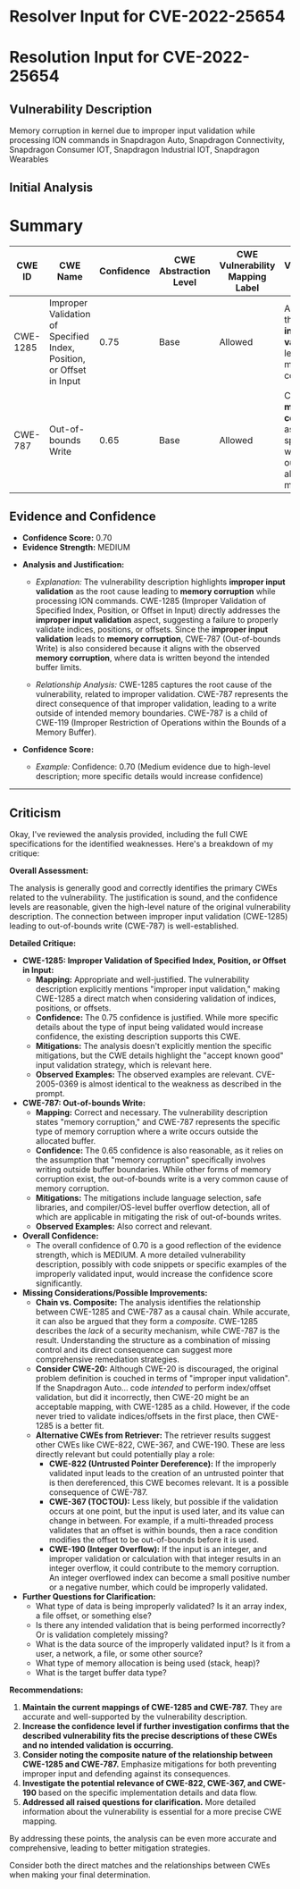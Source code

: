 # Resolver Input for CVE-2022-25654

# Resolution Input for CVE-2022-25654

## Vulnerability Description
Memory corruption in kernel due to improper input validation while processing ION commands in Snapdragon Auto, Snapdragon Connectivity, Snapdragon Consumer IOT, Snapdragon Industrial IOT, Snapdragon Wearables

## Initial Analysis
# Summary
| CWE ID | CWE Name | Confidence | CWE Abstraction Level | CWE Vulnerability Mapping Label | CWE-Vulnerability Mapping Notes |
|---|---|---|---|---|---|
| CWE-1285 | Improper Validation of Specified Index, Position, or Offset in Input | 0.75 | Base | Allowed | Addresses the **improper input validation** leading to memory corruption. |
| CWE-787 | Out-of-bounds Write | 0.65 | Base | Allowed | Captures the **memory corruption** aspect, specifically writing outside allocated memory. |

## Evidence and Confidence

*   **Confidence Score:** 0.70
*   **Evidence Strength:** MEDIUM

- **Analysis and Justification:**  
  - *Explanation:* The vulnerability description highlights **improper input validation** as the root cause leading to **memory corruption** while processing ION commands. CWE-1285 (Improper Validation of Specified Index, Position, or Offset in Input) directly addresses the **improper input validation** aspect, suggesting a failure to properly validate indices, positions, or offsets. Since the **improper input validation** leads to **memory corruption**, CWE-787 (Out-of-bounds Write) is also considered because it aligns with the observed **memory corruption**, where data is written beyond the intended buffer limits.
  
  - *Relationship Analysis:* CWE-1285 captures the root cause of the vulnerability, related to improper validation. CWE-787 represents the direct consequence of that improper validation, leading to a write outside of intended memory boundaries. CWE-787 is a child of CWE-119 (Improper Restriction of Operations within the Bounds of a Memory Buffer).

- **Confidence Score:**  
  - *Example:* Confidence: 0.70 (Medium evidence due to high-level description; more specific details would increase confidence)

---

## Criticism
Okay, I've reviewed the analysis provided, including the full CWE specifications for the identified weaknesses. Here's a breakdown of my critique:

**Overall Assessment:**

The analysis is generally good and correctly identifies the primary CWEs related to the vulnerability. The justification is sound, and the confidence levels are reasonable, given the high-level nature of the original vulnerability description. The connection between improper input validation (CWE-1285) leading to out-of-bounds write (CWE-787) is well-established.

**Detailed Critique:**

*   **CWE-1285: Improper Validation of Specified Index, Position, or Offset in Input:**
    *   **Mapping:** Appropriate and well-justified. The vulnerability description explicitly mentions "improper input validation," making CWE-1285 a direct match when considering validation of indices, positions, or offsets.
    *   **Confidence:** The 0.75 confidence is justified. While more specific details about the type of input being validated would increase confidence, the existing description supports this CWE.
    *   **Mitigations:** The analysis doesn't explicitly mention the specific mitigations, but the CWE details highlight the "accept known good" input validation strategy, which is relevant here.
    *   **Observed Examples:** The observed examples are relevant. CVE-2005-0369 is almost identical to the weakness as described in the prompt.
*   **CWE-787: Out-of-bounds Write:**
    *   **Mapping:** Correct and necessary. The vulnerability description states "memory corruption," and CWE-787 represents the specific type of memory corruption where a write occurs outside the allocated buffer.
    *   **Confidence:** The 0.65 confidence is also reasonable, as it relies on the assumption that "memory corruption" specifically involves writing outside buffer boundaries. While other forms of memory corruption exist, the out-of-bounds write is a very common cause of memory corruption.
    *   **Mitigations:** The mitigations include language selection, safe libraries, and compiler/OS-level buffer overflow detection, all of which are applicable in mitigating the risk of out-of-bounds writes.
    *   **Observed Examples:** Also correct and relevant.
*   **Overall Confidence:**
    *   The overall confidence of 0.70 is a good reflection of the evidence strength, which is MEDIUM. A more detailed vulnerability description, possibly with code snippets or specific examples of the improperly validated input, would increase the confidence score significantly.
*   **Missing Considerations/Possible Improvements:**
    *   **Chain vs. Composite:** The analysis identifies the relationship between CWE-1285 and CWE-787 as a causal chain. While accurate, it can also be argued that they form a *composite*. CWE-1285 describes the *lack* of a security mechanism, while CWE-787 is the result. Understanding the structure as a combination of missing control and its direct consequence can suggest more comprehensive remediation strategies.
    *   **Consider CWE-20:** Although CWE-20 is discouraged, the original problem definition is couched in terms of "improper input validation". If the Snapdragon Auto... code *intended* to perform index/offset validation, but did it incorrectly, then CWE-20 might be an acceptable mapping, with CWE-1285 as a child. However, if the code never tried to validate indices/offsets in the first place, then CWE-1285 is a better fit.
    *   **Alternative CWEs from Retriever:** The retriever results suggest other CWEs like CWE-822, CWE-367, and CWE-190. These are less directly relevant but could potentially play a role:
        *   **CWE-822 (Untrusted Pointer Dereference):**  If the improperly validated input leads to the creation of an untrusted pointer that is then dereferenced, this CWE becomes relevant. It is a possible consequence of CWE-787.
        *   **CWE-367 (TOCTOU):** Less likely, but possible if the validation occurs at one point, but the input is used later, and its value can change in between. For example, if a multi-threaded process validates that an offset is within bounds, then a race condition modifies the offset to be out-of-bounds before it is used.
        *   **CWE-190 (Integer Overflow):** If the input is an integer, and improper validation or calculation with that integer results in an integer overflow, it could contribute to the memory corruption. An integer overflowed index can become a small positive number or a negative number, which could be improperly validated.
*   **Further Questions for Clarification:**
    *   What type of data is being improperly validated? Is it an array index, a file offset, or something else?
    *   Is there any intended validation that is being performed incorrectly? Or is validation completely missing?
    *   What is the data source of the improperly validated input? Is it from a user, a network, a file, or some other source?
    *   What type of memory allocation is being used (stack, heap)?
    *   What is the target buffer data type?

**Recommendations:**

1.  **Maintain the current mappings of CWE-1285 and CWE-787.** They are accurate and well-supported by the vulnerability description.
2.  **Increase the confidence level if further investigation confirms that the described vulnerability fits the precise descriptions of these CWEs and no intended validation is occurring.**
3.  **Consider noting the composite nature of the relationship between CWE-1285 and CWE-787.** Emphasize mitigations for both preventing improper input and defending against its consequences.
4.  **Investigate the potential relevance of CWE-822, CWE-367, and CWE-190** based on the specific implementation details and data flow.
5.  **Addressed all raised questions for clarification.** More detailed information about the vulnerability is essential for a more precise CWE mapping.

By addressing these points, the analysis can be even more accurate and comprehensive, leading to better mitigation strategies.

Consider both the direct matches and the relationships between CWEs
when making your final determination.
        